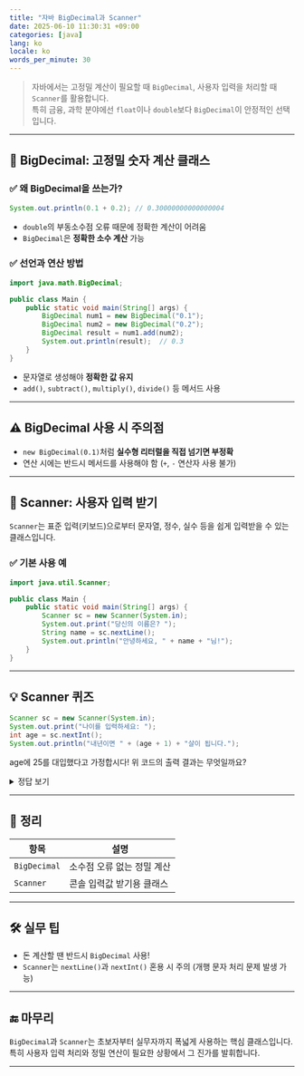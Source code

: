 ```yaml
---
title: "자바 BigDecimal과 Scanner"
date: 2025-06-10 11:30:31 +09:00
categories: [java]
lang: ko
locale: ko
words_per_minute: 30
---
```


> 자바에서는 고정밀 계산이 필요할 때 `BigDecimal`, 사용자 입력을 처리할 때 `Scanner`를 활용합니다.  
> 특히 금융, 과학 분야에선 `float`이나 `double`보다 `BigDecimal`이 안정적인 선택입니다.

---

## 🔹 BigDecimal: 고정밀 숫자 계산 클래스

### ✅ 왜 BigDecimal을 쓰는가?

```java
System.out.println(0.1 + 0.2); // 0.30000000000000004
```

- `double`의 부동소수점 오류 때문에 정확한 계산이 어려움
- `BigDecimal`은 **정확한 소수 계산** 가능

### ✅ 선언과 연산 방법

```java
import java.math.BigDecimal;

public class Main {
    public static void main(String[] args) {
        BigDecimal num1 = new BigDecimal("0.1");
        BigDecimal num2 = new BigDecimal("0.2");
        BigDecimal result = num1.add(num2);
        System.out.println(result);  // 0.3
    }
}
```

- 문자열로 생성해야 **정확한 값 유지**
- `add()`, `subtract()`, `multiply()`, `divide()` 등 메서드 사용

---

## ⚠ BigDecimal 사용 시 주의점

- `new BigDecimal(0.1)`처럼 **실수형 리터럴을 직접 넘기면 부정확**
- 연산 시에는 반드시 메서드를 사용해야 함 (`+`, `-` 연산자 사용 불가)

---

## 🔹 Scanner: 사용자 입력 받기

`Scanner`는 표준 입력(키보드)으로부터 문자열, 정수, 실수 등을 쉽게 입력받을 수 있는 클래스입니다.

### ✅ 기본 사용 예

```java
import java.util.Scanner;

public class Main {
    public static void main(String[] args) {
        Scanner sc = new Scanner(System.in);
        System.out.print("당신의 이름은? ");
        String name = sc.nextLine();
        System.out.println("안녕하세요, " + name + "님!");
    }
}
```

---

## 💡 Scanner 퀴즈

```java
Scanner sc = new Scanner(System.in);
System.out.print("나이를 입력하세요: ");
int age = sc.nextInt();
System.out.println("내년이면 " + (age + 1) + "살이 됩니다.");
```
age에 25를 대입했다고 가정합시다! 위 코드의 출력 결과는 무엇일까요?
<details>
<summary>정답 보기</summary>

- 예를 들어 `25`를 입력하면  
출력: `내년이면 26살이 됩니다.`

</details>

---

## 📌 정리

| 항목        | 설명 |
|-------------|------|
| `BigDecimal` | 소수점 오류 없는 정밀 계산 |
| `Scanner`    | 콘솔 입력값 받기용 클래스 |

---

## 🛠 실무 팁

- 돈 계산할 땐 반드시 `BigDecimal` 사용!
- `Scanner`는 `nextLine()`과 `nextInt()` 혼용 시 주의 (개행 문자 처리 문제 발생 가능)

---

## 🔚 마무리

`BigDecimal`과 `Scanner`는 초보자부터 실무자까지 폭넓게 사용하는 핵심 클래스입니다.  
특히 사용자 입력 처리와 정밀 연산이 필요한 상황에서 그 진가를 발휘합니다.

---
